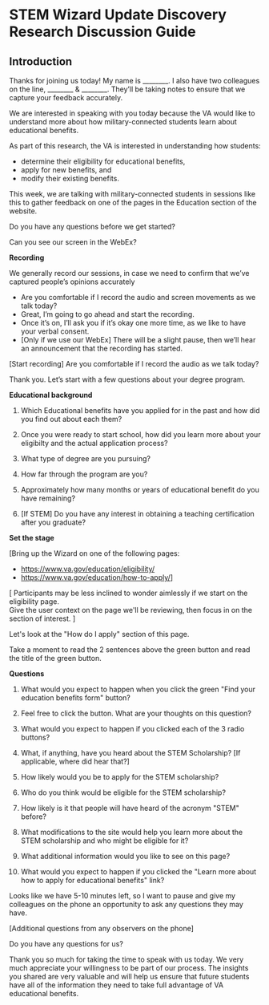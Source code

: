 # STEM Wizard Update Discovery Research Discussion Guide 

## Introduction 

Thanks for joining us today! My name is ________. I also have two colleagues on the line, ________ & ________.  They’ll be taking notes to ensure that we capture your feedback accurately. 

We are interested in speaking with you today because the VA would like to understand more about how military-connected students learn about educational benefits.  

As part of this research, the VA is interested in understanding how students:   
- determine their eligibility for educational benefits,
- apply for new benefits, and
- modify their existing benefits.

This week, we are talking with military-connected students in sessions like this to gather feedback on one of the pages in the Education section of the website.

Do you have any questions before we get started?

Can you see our screen in the WebEx?

**Recording**

We generally record our sessions, in case we need to confirm that we’ve captured people’s opinions accurately
- Are you comfortable if I record the audio and screen movements as we talk today? 
-	Great, I’m going to go ahead and start the recording.
-	Once it’s on, I’ll ask you if it’s okay one more time, as we like to have your verbal consent.  
- [Only if we use our WebEx] There will be a slight pause, then we’ll hear an announcement that the recording has started. 

[Start recording]
Are you comfortable if I record the audio as we talk today? 

Thank you. Let’s start with a few questions about your degree program.

**Educational background**

1.	Which Educational benefits have you applied for in the past and how did you find out about each them?  

2.	Once you were ready to start school, how did you learn more about your eligibilty and the actual application process?

3.	What type of degree are you pursuing?

4.	How far through the program are you?

5.	Approximately how many months or years of educational benefit do you have remaining?

6.	[If STEM] Do you have any interest in obtaining a teaching certification after you graduate?


**Set the stage**

[Bring up the Wizard on one of the following pages:
- https://www.va.gov/education/eligibility/
- https://www.va.gov/education/how-to-apply/]

[ Participants may be less inclined to wonder aimlessly if we start on the eligibility page.  
Give the user context on the page we'll be reviewing, then focus in on the section of interest. ]

Let's look at the "How do I apply" section of this page.

Take a moment to read the 2 sentences above the green button and read the title of the green button.

**Questions**  

1.	What would you expect to happen when you click the green "Find your education benefits form" button?

2.	Feel free to click the button.  What are your thoughts on this question? 

3.  What would you expect to happen if you clicked each of the 3 radio buttons?

4.  What, if anything, have you heard about the STEM Scholarship? [If applicable, where did hear that?]

5.  How likely would you be to apply for the STEM scholarship?

5.  Who do you think would be eligible for the STEM scholarship?

6.  How likely is it that people will have heard of the acronym "STEM" before? 

7.  What modifications to the site would help you learn more about the STEM scholarship and who might be eligible for it? 

7.  What additional information would you like to see on this page?

8.	What would you expect to happen if you clicked the "Learn more about how to apply for educational benefits" link?


Looks like we have 5-10 minutes left, so I want to pause and give my colleagues on the phone an opportunity to ask any questions they may have.

[Additional questions from any observers on the phone]

Do you have any questions for us?

Thank you so much for taking the time to speak with us today. We very much appreciate your willingness to be part of our process.  The insights you shared are very valuable and will help us ensure that future students have all of the information they need to take full advantage of VA educational benefits.

